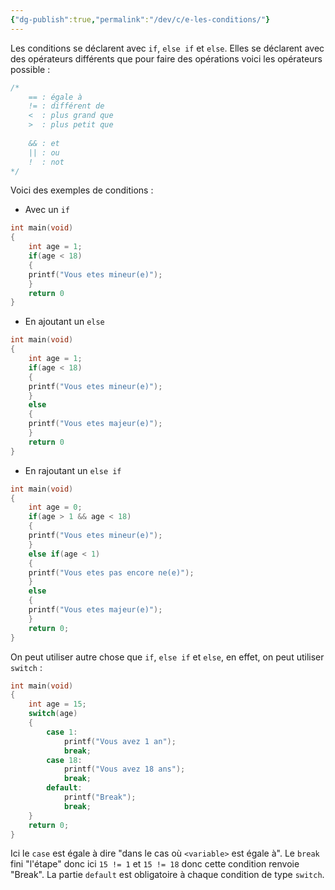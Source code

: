 ```yaml
---
{"dg-publish":true,"permalink":"/dev/c/e-les-conditions/"}
---
```


Les conditions se déclarent avec `if`, `else if` et `else`. Elles se  déclarent avec des opérateurs différents que pour faire des opérations voici les opérateurs possible :
```C
/*
	== : égale à
	!= : différent de 
	<  : plus grand que 
	>  : plus petit que 
	
	&& : et
	|| : ou
	!  : not
*/
```

Voici des exemples de conditions :

- Avec un `if`
```C
int main(void)
{
	int age = 1;
	if(age < 18)
	{
	printf("Vous etes mineur(e)");
	}
	return 0
}
```

- En ajoutant un `else` 
```C
int main(void)
{
	int age = 1;
	if(age < 18)
	{
	printf("Vous etes mineur(e)");
	}
	else 
	{
	printf("Vous etes majeur(e)");
	}
	return 0
}
```

- En rajoutant un `else if`
```C
int main(void)
{
    int age = 0;
    if(age > 1 && age < 18)
    {
    printf("Vous etes mineur(e)");
    }
    else if(age < 1)
    {
    printf("Vous etes pas encore ne(e)");
    }
    else
    {
    printf("Vous etes majeur(e)");
    }
    return 0;
}
```

On peut utiliser autre chose que `if`, `else if` et `else`, en effet, on peut utiliser `switch` :
```C
int main(void)
{
    int age = 15;
    switch(age)
    {
        case 1:
            printf("Vous avez 1 an");
            break;
        case 18:
            printf("Vous avez 18 ans");
            break;
        default:
            printf("Break");
            break;
    }
    return 0;
}
```

Ici le `case` est égale à dire "dans le cas où `<variable>` est égale à". Le `break` fini "l'étape" donc ici `15 != 1` et `15 != 18` donc cette condition renvoie "Break". La partie `default` est obligatoire à chaque condition de type `switch`.